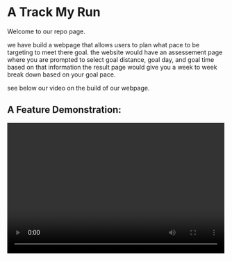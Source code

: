
# A **Track My Run**
Welcome to our repo page.

we have build a webpage that allows users to plan what pace to be targeting to meet there goal. 
the website would have an assessement page where you are prompted to select goal distance, goal day, and goal time 
based on that information the result page would give you a week to week break down based on your goal pace. 

see below our video on the build of our webpage. 
## A Feature Demonstration:
<video src="assets/video.mp4" controls width="500" height="300" ></video>